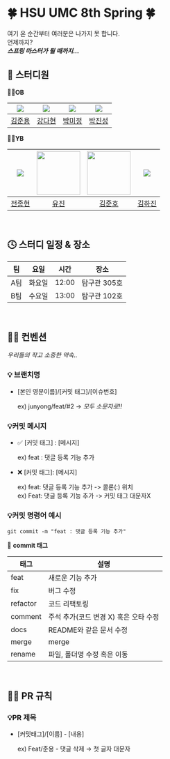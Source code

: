 # 🍀 HSU UMC 8th Spring 🍀



여기 온 순간부터 여러분은 나가지 못 합니다.<br>
언제까지?<br>
<b><i>스프링 마스터가 될 때까지…</i></b><br>


## 👤 스터디원
**👴🏼OB**

| <img src="https://avatars.githubusercontent.com/u/93406666?s=96&v=4"> | <img src="https://avatars.githubusercontent.com/u/113489721?s=96&v=4"> | <img src="https://avatars.githubusercontent.com/u/127730905?s=96&v=4"> | <img src="https://avatars.githubusercontent.com/u/147074506?s=96&v=4"> |
| :---: | :---: | :---: | :---: |
| [김준용](https://github.com/ggamnunq) | [강다현](https://github.com/hyeonda02) | [박미정](https://github.com/mmije0ng) | [박진성](https://github.com/Jinseong01) |

**👶🏼YB**

| <img src="https://avatars.githubusercontent.com/u/185588402?s=96&v=4"> | <img src="https://avatars.githubusercontent.com/u/127809173?s=96&v=4" width=100> | <img src="https://avatars.githubusercontent.com/u/186535028?s=96&v=4" width=100> | <img src="https://avatars.githubusercontent.com/u/114723246?s=96&v=4"> |
| :---: | :---: | :---: | :---: |
| [전종현](https://github.com/J2H3233) | [유진](https://github.com/Yujin1219) | [김준호](https://github.com/kjhh2605) | [김하진](https://github.com/Hajin99) |

<br>

## 🕓 스터디 일정 & 장소



| 팀 | 요일 | 시간 | 장소 |
| --- | --- | --- | --- |
| A팀 | 화요일 | 12:00 | 탐구관 305호 |
| B팀 | 수요일 | 13:00 | 탐구관 102호 |

<br>

## 🤙🏼 컨벤션
*우리들의 작고 소중한 약속..*

### 💡 브랜치명

- [본인 영문이름]/[커밋 태그]/[이슈번호]
    
    ex)  junyong/feat/#2 → *모두 소문자로!!*
    

### 💡커밋 메시지

- ✅ [커밋 태그] : [메시지] 
    
    ex) feat : 댓글 등록 기능 추가
    
- ❌ [커밋 태그]: [메시지]
    
    ex) feat: 댓글 등록 기능 추가 -> 콜론(:) 위치  
    ex) Feat: 댓글 등록 기능 추가 -> 커밋 태그 대문자X
    

### 💡커밋 명령어 예시

```
git commit -m "feat : 댓글 등록 기능 추가"
```

💫 **commit 태그**

| 태그 | 설명 |
| --- | --- |
| feat | 새로운 기능 추가 |
| fix | 버그 수정 |
| refactor | 코드 리팩토링 |
| comment | 주석 추가(코드 변경 X) 혹은 오타 수정 |
| docs | README와 같은 문서 수정 |
| merge | merge |
| rename | 파일, 폴더명 수정 혹은 이동 |

<br>

## 🤙🏼 PR 규칙
### 💡PR 제목

- [커밋태그]/[이름] - [내용]
    
    ex) Feat/준용 - 댓글 삭제 → 첫 글자 대문자
